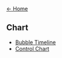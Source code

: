 [<- Home](https://github.com/usds/Data-Visualization-Catalog/blob/main/README.md)

## Chart

* [Bubble Timeline](https://github.com/usds/Data-Visualization-Catalog/blob/main/Charts/Bubble-Timeline.md)
* [Control Chart](https://github.com/usds/Data-Visualization-Catalog/blob/main/Charts/Control-Chart.md)
